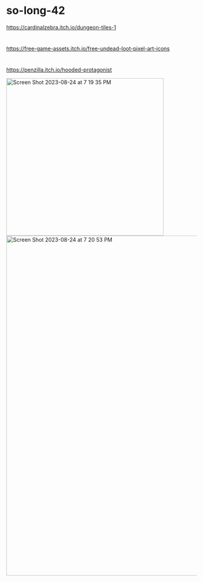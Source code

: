 # so-long-42

https://cardinalzebra.itch.io/dungeon-tiles-1
#
https://free-game-assets.itch.io/free-undead-loot-pixel-art-icons
#
https://penzilla.itch.io/hooded-protagonist


<img width="416" alt="Screen Shot 2023-08-24 at 7 19 35 PM" src="https://github.com/ezy0/so-long-42/assets/113242188/614b6325-b84c-4c8f-9dd0-8c48846b4a85">


<img width="898" alt="Screen Shot 2023-08-24 at 7 20 53 PM" src="https://github.com/ezy0/so-long-42/assets/113242188/d4cecd12-4aa4-4950-a2ca-61a29964d8e0">
